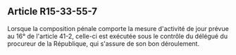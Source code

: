 Article R15-33-55-7
----
Lorsque la composition pénale comporte la mesure d'activité de jour prévue au
16° de l'article 41-2, celle-ci est exécutée sous le contrôle du délégué du
procureur de la République, qui s'assure de son bon déroulement.
